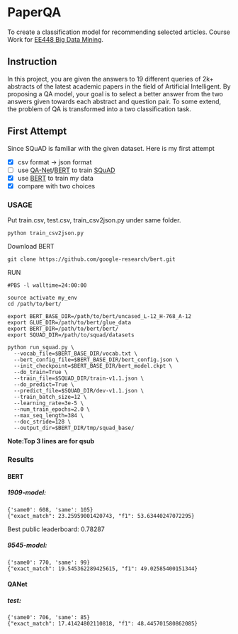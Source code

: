 # PaperQA
To create a classification model for recommending selected articles. Course Work for [EE448 Big Data Mining](https://www.kaggle.com/c/ee448-paperqa).

## Instruction
In this project, you are given the answers to 19 different queries of 2k+ abstracts of the latest academic papers in the field of Artificial Intelligent. By proposing a QA model, your goal is to select a better answer from the two answers given towards each abstract and question pair. To some extend, the problem of QA is transformed into a two classification task.

## First Attempt
Since SQuAD is familiar with the given dataset. Here is my first attempt 
- [x] csv format -> json format
- [ ] use [QA-Net](https://github.com/NLPLearn/QANet)/[BERT](https://github.com/google-research/bert) to train [SQuAD](https://rajpurkar.github.io/SQuAD-explorer/)
- [x] use [BERT](https://github.com/google-research/bert) to train my data
- [x] compare with two choices

### USAGE
 Put train.csv, test.csv, train_csv2json.py under same folder.    
     
     
    python train_csv2json.py    
    
    
 Download BERT    
    
    git clone https://github.com/google-research/bert.git
    
 RUN    
    
    #PBS -l walltime=24:00:00
    
    source activate my_env
    cd /path/to/bert/

    export BERT_BASE_DIR=/path/to/bert/uncased_L-12_H-768_A-12
    export GLUE_DIR=/path/to/bert/glue_data
    export BERT_DIR=/path/to/bert/bert/
    export SQUAD_DIR=/path/to/squad/datasets

    python run_squad.py \
      --vocab_file=$BERT_BASE_DIR/vocab.txt \
      --bert_config_file=$BERT_BASE_DIR/bert_config.json \
      --init_checkpoint=$BERT_BASE_DIR/bert_model.ckpt \
      --do_train=True \
      --train_file=$SQUAD_DIR/train-v1.1.json \
      --do_predict=True \
      --predict_file=$SQUAD_DIR/dev-v1.1.json \
      --train_batch_size=12 \
      --learning_rate=3e-5 \
      --num_train_epochs=2.0 \
      --max_seq_length=384 \
      --doc_stride=128 \
      --output_dir=$BERT_DIR/tmp/squad_base/
    
**Note:Top 3 lines are for qsub**

### Results
#### BERT
##### 1909-model: 
    
    
    {'same0': 608, 'same': 105}
    {"exact_match": 23.25959001420743, "f1": 53.63440247072295}

Best public leaderboard: 0.78287

##### 9545-model: 

    {'same0': 770, 'same': 99}
    {"exact_match": 19.545362289425615, "f1": 49.02585400151344}
    
#### QANet
##### test:

    {'same0': 706, 'same': 85}
    {"exact_match": 17.41424802110818, "f1": 48.445701580862085}

    


